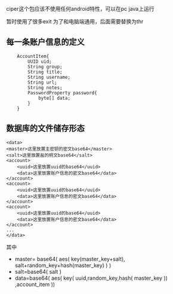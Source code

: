 ciper这个包应该不使用任何android特性，可以在pc java上运行

暂时使用了很多exit 为了和电脑端通用，后面需要替换为thr

**每一条账户信息的定义**
-----------------------
```
    AccountItem{
        UUID uid;
        String group;
        String title;
        String username;
        String url;
        String notes;
        PasswordProperty password{
            byte[] data;
        }
    }
```
**数据库的文件储存形态**
------------------------
```
<data>
<master>这里放置主密钥的密文base64</master>
<salt>这里放置盐的明文base64</salt>
<account>
    <uuid>这里放置uuid的base64</uuid>
    <data>这里放置账户信息的密文base64</data>
</account>
<account>
    <uuid>这里放置uuid的base64</uuid>
    <data>这里放置账户信息的密文base64</data>
</account>
<account>
    <uuid>这里放置uuid的base64</uuid>
    <data>这里放置账户信息的密文base64</data>
</account>
...
</data>
```
其中
* master= base64( aes( key(master_key+salt), salt+random_key+hash(master_key) ) )
* salt=base64( salt )
* data=base64( aes( 
    key( uuid,random_key,hash( master_key ))
    ,account_item
  ))